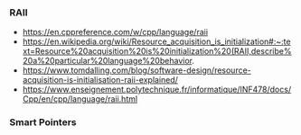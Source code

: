 
### RAII
* https://en.cppreference.com/w/cpp/language/raii
* https://en.wikipedia.org/wiki/Resource_acquisition_is_initialization#:~:text=Resource%20acquisition%20is%20initialization%20(RAII,describe%20a%20particular%20language%20behavior.
* https://www.tomdalling.com/blog/software-design/resource-acquisition-is-initialisation-raii-explained/
* https://www.enseignement.polytechnique.fr/informatique/INF478/docs/Cpp/en/cpp/language/raii.html
### Smart Pointers
